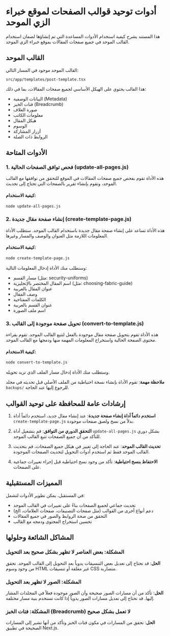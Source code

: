 # أدوات توحيد قوالب الصفحات لموقع خبراء الزي الموحد

هذا المستند يشرح كيفية استخدام الأدوات المساعدة التي تم إنشاؤها لضمان استخدام القالب الموحد في جميع صفحات المقالات بموقع خبراء الزي الموحد.

## القالب الموحد

القالب الموحد موجود في المسار التالي:

```
src/app/templates/post-template.tsx
```

هذا القالب يحتوي على الهيكل الأساسي لجميع صفحات المقالات، بما في ذلك:
- البيانات الوصفية (Metadata)
- فتات الخبز (Breadcrumb)
- صورة الغلاف
- معلومات الكاتب
- هيكل المقال
- الوسوم
- أزرار المشاركة
- الروابط ذات الصلة

## الأدوات المتاحة

### 1. فحص توافق الصفحات الحالية (update-all-pages.js)

هذه الأداة تقوم بفحص جميع صفحات المقالات في الموقع للتحقق من توافقها مع القالب الموحد، وتقوم بإنشاء تقرير بالصفحات التي تحتاج إلى تحديث.

#### كيفية الاستخدام:

```bash
node update-all-pages.js
```

### 2. إنشاء صفحة مقال جديدة (create-template-page.js)

هذه الأداة تساعد على إنشاء صفحة مقال جديدة باستخدام القالب الموحد. ستطلب الأداة المعلومات اللازمة مثل العنوان والوصف والمسار وغيرها.

#### كيفية الاستخدام:

```bash
node create-template-page.js
```

وستطلب منك الأداة إدخال المعلومات التالية:
- مسار القسم (مثل: security-uniforms)
- اسم المقال المختصر بالإنجليزية (مثل: choosing-fabric-guide)
- عنوان المقال بالعربية
- وصف المقال
- الكلمات المفتاحية
- عنوان القسم بالعربية
- اسم ملف الصورة

### 3. تحويل صفحة موجودة إلى القالب (convert-to-template.js)

هذه الأداة تقوم بتحويل صفحة مقال موجودة بالفعل لتتبع القالب الموحد. تقوم بقراءة محتوى الصفحة الحالية واستخراج المعلومات المهمة منها ودمجها مع القالب الموحد.

#### كيفية الاستخدام:

```bash
node convert-to-template.js
```

وستطلب منك الأداة إدخال مسار الملف الذي تريد تحويله.

**ملاحظة مهمة**: تقوم الأداة بإنشاء نسخة احتياطية من الملف الأصلي قبل تحديثه في مجلد `backups/` للرجوع إليها عند الحاجة.

## إرشادات عامة للمحافظة على توحيد القوالب

1. **استخدم دائماً أداة إنشاء صفحة جديدة**: عند إنشاء مقال جديد، استخدم دائماً أداة `create-template-page.js` بدلاً من نسخ ولصق صفحات موجودة.

2. **التحقق الدوري من التوافق**: قم بتشغيل أداة `update-all-pages.js` بشكل دوري للتأكد من أن جميع الصفحات تتبع القالب الموحد.

3. **تحديث القالب الموحد**: عند الحاجة إلى تغيير في هيكل جميع الصفحات، قم بتحديث القالب الموحد فقط ثم استخدم أدوات التحويل لتحديث الصفحات الموجودة.

4. **الاحتفاظ بنسخ احتياطية**: تأكد من وجود نسخ احتياطية قبل إجراء تغييرات جماعية على الصفحات.

## المميزات المستقبلية

في المستقبل، يمكن تطوير الأدوات لتشمل:
- تحديث جماعي لجميع الصفحات بناءً على تغييرات في القالب الموحد
- دعم أنواع أخرى من القوالب (مثل صفحات التصنيفات، صفحات العلامات، الخ)
- التحقق من صحة الروابط والصور في جميع المقالات
- تحسين استخراج المحتوى ودمجه مع القالب

## المشاكل الشائعة وحلولها

### المشكلة: بعض العناصر لا تظهر بشكل صحيح بعد التحويل

**الحل**: قد تحتاج إلى تعديل بعض التنسيقات يدوياً بعد التحويل إلى القالب الموحد. تحقق من وجود وسوم HTML غير مغلقة أو تنسيقات CSS متضاربة.

### المشكلة: الصور لا تظهر بعد التحويل

**الحل**: تأكد من أن مسارات الصور صحيحة وأن الصور موجودة فعلاً في المجلدات المشار إليها. قد تحتاج إلى تعديل مسارات الصور يدوياً إذا كانت تستخدم بنية مسار مختلفة.

### المشكلة: فتات الخبز (Breadcrumb) لا تعمل بشكل صحيح

**الحل**: تحقق من المسارات في مكون فتات الخبز وتأكد من أنها تشير إلى المسارات الصحيحة في تطبيق Next.js. 